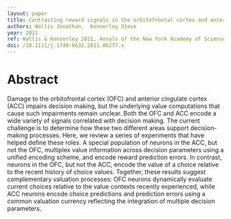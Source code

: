 ```yaml
---
layout: paper
title: Contrasting reward signals in the orbitofrontal cortex and anterior cingulate cortex
authors: Wallis Jonathan,  Kennerley Steve
year: 2011
ref: Wallis & Kennerley 2011, Annals of the New York Academy of Sciences
doi: /10.1111/j.1749-6632.2011.06277.x
---
```


# Abstract

Damage to the orbitofrontal cortex (OFC) and anterior cingulate cortex (ACC) impairs decision making, but the underlying value computations that cause such impairments remain unclear. Both the OFC and ACC encode a wide variety of signals correlated with decision making. The current challenge is to determine how these two different areas support decision‐making processes. Here, we review a series of experiments that have helped define these roles. A special population of neurons in the ACC, but not the OFC, multiplex value information across decision parameters using a unified encoding scheme, and encode reward prediction errors. In contrast, neurons in the OFC, but not the ACC, encode the value of a choice relative to the recent history of choice values. Together, these results suggest complementary valuation processes: OFC neurons dynamically evaluate current choices relative to the value contexts recently experienced, while ACC neurons encode choice predictions and prediction errors using a common valuation currency reflecting the integration of multiple decision parameters.